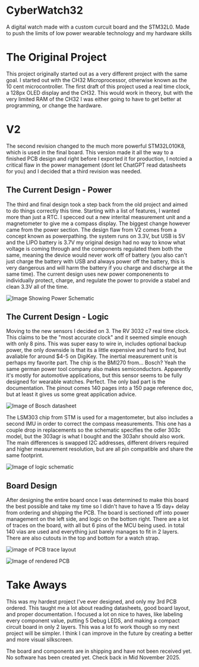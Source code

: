 # CyberWatch32
A digital watch made with a custom curcuit board and the STM32L0. Made to push the limits of low power wearable technology and my hardware skills

# The Original Project
This project originally started out as a very different project with the same goal. I started out with the CH32 Microprocessor, otherwise known as the 10 cent microcontroller. The first draft of this project used a real time clock, a 128px OLED display and the CH32. This would work in theory, but with the very limited RAM of the CH32 I was either going to have to get better at programming, or change the hardware.

# V2
The second revision changed to the much more powerful STM32L010K8, which is used in the final board. This version made it all the way to a finished PCB design and right before I exported it for production, I notcied a critical flaw in the power management (dont let ChatGPT read datasheets for you) and I decided that a third revision was needed. 

## The Current Design - Power
The third and final design took a step back from the old project and aimed to do things correctly this time. Starting with a list of features, I wanted more than just a RTC. I specced out a new interital measurement unit and a magnetometer to give me a compass display. The biggest change however came from the power section. The design flaw from V2 comes from a concept known as powerpathing. the system runs on 3.3V, but USB is 5V and the LIPO battery is 3.7V my original design had no way to know what voltage is coming through and the components regulated them both the same, meaning the device would never work off of battery (you also can't just charge the battery with USB and always power off the battery, this is very dangerous and will harm the battery if you charge and discharge at the same time). The current design uses new power componenents to individually protect, charge, and regulate the power to provide a stabel and clean 3.3V all of the time.

![Image Showing Power Schematic](images/CW32PowerSchematic.png)

## The Current Design - Logic
Moving to the new sensors I decided on 3. The RV 3032 c7 real time clock. This claims to be the "most accurate clock" and it seemed simple enough with only 8 pins. This was super easy to wire in, includes optional backup power, the only downside is that its a little expensive and hard to find, but avaliable for around $4-5 on DigiKey. The inertial measurement unit is perhaps my favorite part. The chip is the BMI270 from... Bosch? Yeah the same german power tool company also makes semiconductors. Apparently it's mostly for automotive applications, but this sensor seems to be fully designed for wearable watches. Perfect. The only bad part is the documentation. The pinout comes 140 pages into a 150 page reference doc, but at least it gives us some great application advice.

![Image of Bosch datasheet](images/Bosch.png)

The LSM303 chip from STM is used for a magentometer, but also includes a second IMU in order to correct the compass measurements. This one has a couple drop in replacements so the schematic specifies the odler 303c model, but the 303agr is what I bought and the 303ahr should also work. The main differences is swapped I2C addresses, different drivers required and higher measurement resolution, but are all pin compatible and share the same footprint.

![Image of logic schematic](images/CW32LogicSchematic.png)

## Board Design
After designing the entire board once I was determined to make this board the best possible and take my time so I didn't have to have a 15 day+ delay from ordering and shipping the PCB. The board is sectioned off into power management on the left side, and logic on the bottom right. There are a lot of traces on the board, with all but 6 pins of the MCU being used. in total 140 vias are used and everything just barely manages to fit in 2 layers. There are also cutouts in the top and bottom for a watch strap. 

![image of PCB trace layout](images/CW32BoardDesign.png)

![Image of rendered PCB](images/CW32BoardRender.png)

# Take Aways
This was my hardest project I've ever designed, and only my 3rd PCB ordered. This taught me a lot about reading datasheets, good board layout, and proper documentation. I focused a lot on nice to haves, like labeling every component value, putting 5 Debug LEDS, and making a compact circuit board in only 2 layers. This was a lot fo work though so my next project will be simpler. I think I can improve in the future by creating a better and more visual silkscreen.

The board and components are in shipping and have not been received yet. No software has been created yet. Check back in Mid November 2025.
